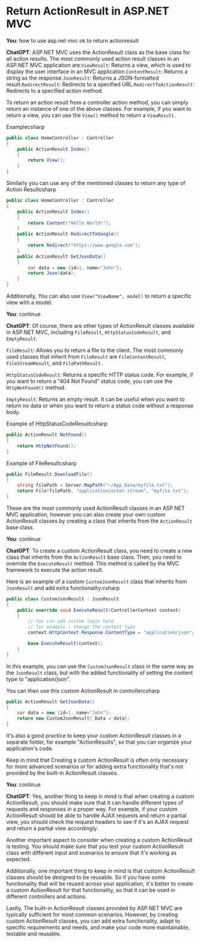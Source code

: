 # Return ActionResult in ASP.NET MVC
**You**: how to use asp.net mvc ok to return actionresult

**ChatGPT**: ASP.NET MVC uses the ActionResult class as the base class for all action results. The most commonly used action result classes in an ASP.NET MVC application are:```ViewResult```: Returns a view, which is used to display the user interface in an MVC application.```ContentResult```: Returns a string as the response.```JsonResult```: Returns a JSON-formatted result.```RedirectResult```: Redirects to a specified URL.```RedirectToActionResult```: Redirects to a specified action method.

To return an action result from a controller action method, you can simply return an instance of one of the above classes. For example, if you want to return a view, you can use the ```View()``` method to return a ```ViewResult```.

Examplecsharp
```csharp
public class HomeController : Controller
{
    public ActionResult Index()
    {
        return View();
    }
}
```

Similarly you can use any of the mentioned classes to return any type of Action Resultcsharp
```csharp
public class HomeController : Controller
{
    public ActionResult Index()
    {
        return Content("Hello World!");
    }
    public ActionResult RedirectToGoogle()
    {
        return Redirect("https://www.google.com");
    }
    public ActionResult GetJsonData()
    {
        var data = new {id=1, name="John"};
        return Json(data);
    }
}
```

Additionally, You can also use ```View("ViewName", model)``` to return a specific view with a model.

**You**: continue

**ChatGPT**: Of course, there are other types of ActionResult classes available in ASP.NET MVC, including ```FileResult```, ```HttpStatusCodeResult```, and ```EmptyResult```.

```FileResult```: Allows you to return a file to the client. The most commonly used classes that inherit from ```FileResult``` are ```FileContentResult```, ```FileStreamResult```, and ```FilePathResult```.

```HttpStatusCodeResult```: Returns a specific HTTP status code. For example, if you want to return a "404 Not Found" status code, you can use the ```HttpNotFound()``` method.

```EmptyResult```: Returns an empty result. It can be useful when you want to return no data or when you want to return a status code without a response body.

Example of HttpStatusCodeResultcsharp
```csharp
public ActionResult NotFound()
{
    return HttpNotFound();
}
```

Example of FileResultcsharp
```csharp
public FileResult DownloadFile()
{
    string filePath = Server.MapPath("~/App_Data/myfile.txt");
    return File(filePath, "application/octet-stream", "myfile.txt");
}
```

These are the most commonly used ActionResult classes in an ASP.NET MVC application, however you can also create your own custom ActionResult classes by creating a class that inherits from the ```ActionResult``` base class.

**You**: continue

**ChatGPT**: To create a custom ActionResult class, you need to create a new class that inherits from the ```ActionResult``` base class. Then, you need to override the ```ExecuteResult``` method. This method is called by the MVC framework to execute the action result.

Here is an example of a custom ```CustomJsonResult``` class that inherits from ```JsonResult``` and add extra functionality:csharp
```csharp
public class CustomJsonResult : JsonResult
{
    public override void ExecuteResult(ControllerContext context)
    {
        // You can add custom logic here
        // for example : change the content type
        context.HttpContext.Response.ContentType = "application/json";

        base.ExecuteResult(context);
    }
}
```

In this example, you can use the ```CustomJsonResult``` class in the same way as the ```JsonResult``` class, but with the added functionality of setting the content type to "application/json".

You can then use this custom ActionResult in controllercsharp
```csharp
public ActionResult GetJsonData()
{
    var data = new {id=1, name="John"};
    return new CustomJsonResult{ Data = data};
}
```

It's also a good practice to keep your custom ActionResult classes in a separate folder, for example "ActionResults", so that you can organize your application's code.

Keep in mind that Creating a custom ActionResult is often only necessary for more advanced scenarios or for adding extra functionality that's not provided by the built-in ActionResult classes.

**You**: continue

**ChatGPT**: Yes, another thing to keep in mind is that when creating a custom ActionResult, you should make sure that it can handle different types of requests and responses in a proper way. For example, if your custom ActionResult should be able to handle AJAX requests and return a partial view, you should check the request headers to see if it's an AJAX request and return a partial view accordingly.

Another important aspect to consider when creating a custom ActionResult is testing. You should make sure that you test your custom ActionResult class with different input and scenarios to ensure that it's working as expected.

Additionally, one important thing to keep in mind is that custom ActionResult classes should be designed to be reusable. So if you have some functionality that will be reused across your application, it's better to create a custom ActionResult for that functionality, so that it can be used in different controllers and actions.

Lastly, The built-in ActionResult classes provided by ASP.NET MVC are typically sufficient for most common scenarios. However, by creating custom ActionResult classes, you can add extra functionality, adapt to specific requirements and needs, and make your code more maintainable, testable and reusable.

